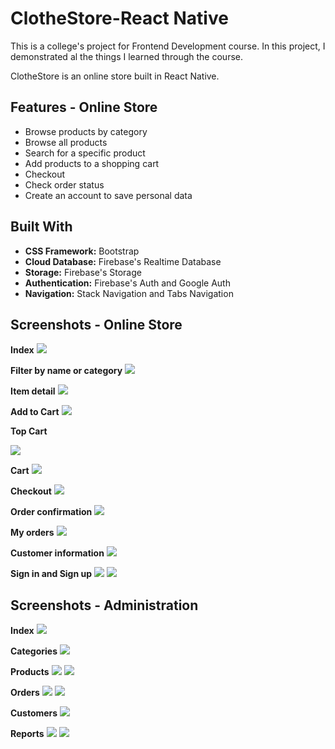 # ClotheStore-React Native

This is a college's project for Frontend Development course. In this project, I demonstrated al the things I learned through the course.

ClotheStore is an online store built in React Native.

## Features - Online Store
*	Browse products by category
*	Browse all products 
*	Search for a specific product
*	Add products to a shopping cart
*	Checkout
*	Check order status
*	Create an account to save personal data

## Built With
* **CSS Framework:** Bootstrap
* **Cloud Database:** Firebase's Realtime Database
* **Storage:** Firebase's Storage
* **Authentication:** Firebase's Auth and Google Auth
* **Navigation:** Stack Navigation and Tabs Navigation

## Screenshots - Online Store

**Index**
![](/store-images/index.png)

**Filter by name or category**
![](/store-images/filter.png)

**Item detail**
![](/store-images/item-detail.png)

**Add to Cart**
![](/store-images/add-to-cart.png)

**Top Cart**

![](/store-images/top-cart.png)

**Cart**
![](/store-images/cart.png)

**Checkout**
![](/store-images/checkout.png)

**Order confirmation**
![](/store-images/order-confirmation.png)

**My orders**
![](/store-images/my-orders.png)

**Customer information**
![](/store-images/user-info.png)

**Sign in and Sign up**
![](/store-images/signin.png)
![](/store-images/signup.png)

## Screenshots - Administration
**Index**
![](/store-images/admin-dashboard.png)

**Categories**
![](/store-images/categories.png)

**Products**
![](/store-images/products.png)
![](/store-images/new-product.png)

**Orders**
![](/store-images/orders.png)
![](/store-images/detail.png)

**Customers**
![](/store-images/customers.png)

**Reports**
![](/store-images/sales-category.png)
![](/store-images/sales-product.png)
